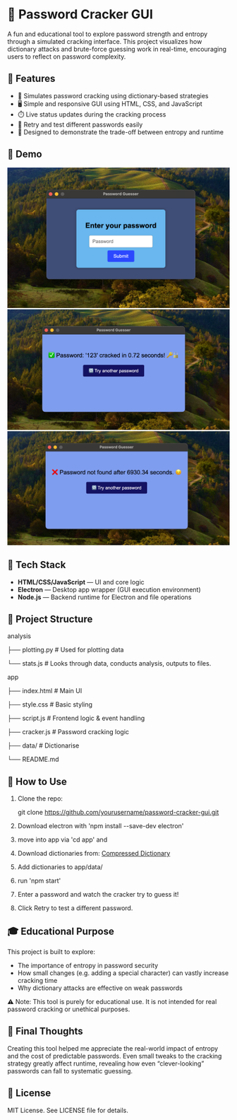 # 🔐 Password Cracker GUI

A fun and educational tool to explore password strength and entropy through a simulated cracking interface. This project visualizes how dictionary attacks and brute-force guessing work in real-time, encouraging users to reflect on password complexity.

## 🚀 Features

- 🧠 Simulates password cracking using dictionary-based strategies  
- 🖥️ Simple and responsive GUI using HTML, CSS, and JavaScript  
- ⏱️ Live status updates during the cracking process  
- 🔁 Retry and test different passwords easily  
- 🧩 Designed to demonstrate the trade-off between entropy and runtime  

## 📸 Demo
![Prompt Screenshot](demo/prompt.png)  
![Prompt Screenshot](demo/success.png)  
![Prompt Screenshot](demo/fail.png)  


## 🧰 Tech Stack
- **HTML/CSS/JavaScript** — UI and core logic
- **Electron** — Desktop app wrapper (GUI execution environment)
- **Node.js** — Backend runtime for Electron and file operations

## 📂 Project Structure
analysis

├── plotting.py # Used for plotting data

└── stats.js    # Looks through data, conducts analysis, outputs to files.

app

├── index.html  # Main UI

├── style.css   # Basic styling

├── script.js   # Frontend logic & event handling

├── cracker.js  # Password cracking logic

├── data/       # Dictionarise

└── README.md


## 🔧 How to Use

1. Clone the repo:

   git clone https://github.com/yourusername/password-cracker-gui.git


2. Download electron with 'npm install --save-dev electron'

3. move into app via 'cd app' and

4. Download dictionaries from: [Compressed Dictionary](https://drive.google.com/file/d/1uX3ob-Bh0CTs0L3252EDRz2SwSI_RLt7/view?usp=drive_link)

5. Add dictionaries to app/data/ 

6. run 'npm start'

7. Enter a password and watch the cracker try to guess it!

8. Click Retry to test a different password.

## 🎓 Educational Purpose
This project is built to explore:
 - The importance of entropy in password security
 - How small changes (e.g. adding a special character) can vastly increase cracking time
 - Why dictionary attacks are effective on weak passwords

⚠️ Note: This tool is purely for educational use. It is not intended for real password cracking or unethical purposes.

## 📝 Final Thoughts
Creating this tool helped me appreciate the real-world impact of entropy and the cost of predictable passwords. Even small tweaks to the cracking strategy greatly affect runtime, revealing how even “clever-looking” passwords can fall to systematic guessing.

## 📄 License
MIT License. See LICENSE file for details.

